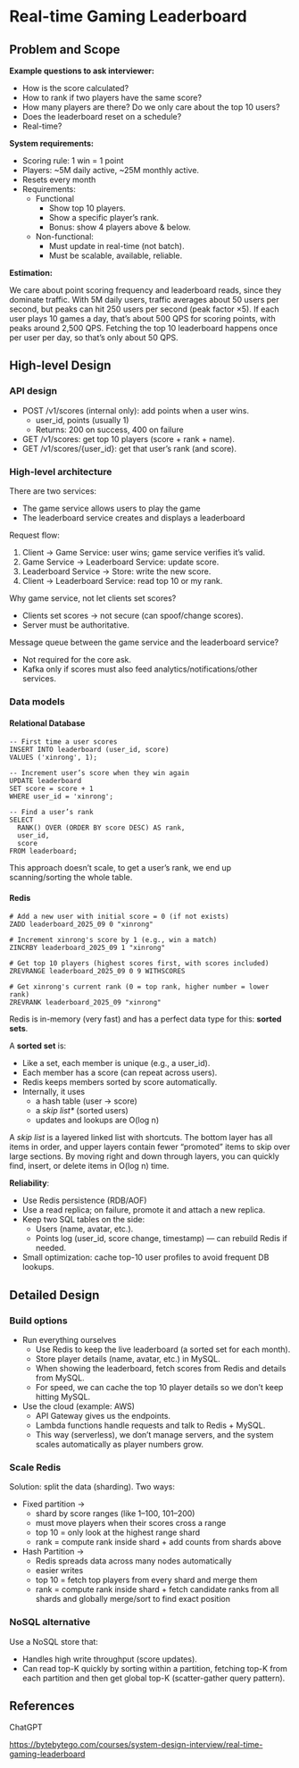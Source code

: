 # Real-time Gaming Leaderboard

## Problem and Scope
**Example questions to ask interviewer:**
- How is the score calculated?
- How to rank if two players have the same score?
- How many players are there? Do we only care about the top 10 users?
- Does the leaderboard reset on a schedule?
- Real-time?

**System requirements:**
- Scoring rule: 1 win = 1 point
- Players: ~5M daily active, ~25M monthly active.
- Resets every month
- Requirements:
  - Functional
    - Show top 10 players. 
    - Show a specific player’s rank. 
    - Bonus: show 4 players above & below.
  - Non-functional:
	- Must update in real-time (not batch).
	- Must be scalable, available, reliable.

**Estimation:**

We care about point scoring frequency and leaderboard reads, since they dominate traffic.
With 5M daily users, traffic averages about 50 users per second, but peaks can hit 250 users per second (peak factor 
×5). If each user plays 10 games a day, that’s about 500 QPS for scoring points, with peaks around 2,500 QPS.
Fetching the top 10 leaderboard happens once per user per day, so that’s only about 50 QPS.

## High-level Design

### API design
- POST /v1/scores (internal only): add points when a user wins.
  - user_id, points (usually 1)
  - Returns: 200 on success, 400 on failure
- GET /v1/scores: get top 10 players (score + rank + name).
- GET /v1/scores/{user_id}: get that user’s rank (and score).

### High-level architecture
There are two services:
- The game service allows users to play the game 
- The leaderboard service creates and displays a leaderboard

Request flow:
1. Client → Game Service: user wins; game service verifies it’s valid.
2. Game Service → Leaderboard Service: update score.
3. Leaderboard Service → Store: write the new score.
4. Client → Leaderboard Service: read top 10 or my rank.

Why game service, not let clients set scores?
- Clients set scores -> not secure (can spoof/change scores).
- Server must be authoritative.

Message queue between the game service and the leaderboard service?
- Not required for the core ask.
- Kafka only if scores must also feed analytics/notifications/other services.

### Data models

#### Relational Database


```
-- First time a user scores
INSERT INTO leaderboard (user_id, score) 
VALUES ('xinrong', 1);

-- Increment user’s score when they win again
UPDATE leaderboard 
SET score = score + 1 
WHERE user_id = 'xinrong';

-- Find a user’s rank
SELECT 
  RANK() OVER (ORDER BY score DESC) AS rank,
  user_id,
  score
FROM leaderboard;
```

This approach doesn’t scale, to get a user’s rank, we end up scanning/sorting the whole table.

#### Redis

```
# Add a new user with initial score = 0 (if not exists)
ZADD leaderboard_2025_09 0 "xinrong"

# Increment xinrong's score by 1 (e.g., win a match)
ZINCRBY leaderboard_2025_09 1 "xinrong"

# Get top 10 players (highest scores first, with scores included)
ZREVRANGE leaderboard_2025_09 0 9 WITHSCORES

# Get xinrong's current rank (0 = top rank, higher number = lower rank)
ZREVRANK leaderboard_2025_09 "xinrong"
```

Redis is in-memory (very fast) and has a perfect data type for this: **sorted sets**.

A **sorted set** is:
- Like a set, each member is unique (e.g., a user_id).
- Each member has a score (can repeat across users).
- Redis keeps members sorted by score automatically.
- Internally, it uses
  - a hash table (user → score)
  - a _skip list*_ (sorted users)
  - updates and lookups are O(log n)

A _skip list_ is a layered linked list with shortcuts. The bottom layer has all items in order, and 
upper layers contain fewer “promoted” items to skip over large sections. By moving right and down through layers, 
you can quickly find, insert, or delete items in O(log n) time.


**Reliability**:
- Use Redis persistence (RDB/AOF)
- Use a read replica; on failure, promote it and attach a new replica.
- Keep two SQL tables on the side:
  - Users (name, avatar, etc.).
  - Points log (user_id, score change, timestamp) — can rebuild Redis if needed.
- Small optimization: cache top-10 user profiles to avoid frequent DB lookups.

## Detailed Design

### Build options

- Run everything ourselves
  - Use Redis to keep the live leaderboard (a sorted set for each month).
  - Store player details (name, avatar, etc.) in MySQL.
  - When showing the leaderboard, fetch scores from Redis and details from MySQL.
  - For speed, we can cache the top 10 player details so we don’t keep hitting MySQL.
- Use the cloud (example: AWS)
  - API Gateway gives us the endpoints.
  - Lambda functions handle requests and talk to Redis + MySQL.
  - This way (serverless), we don’t manage servers, and the system scales automatically as player numbers grow.

### Scale Redis

Solution: split the data (sharding). Two ways:
- Fixed partition -> 
  - shard by score ranges (like 1–100, 101–200)
  - must move players when their scores cross a range
  - top 10 = only look at the highest range shard
  - rank = compute rank inside shard + add counts from shards above
- Hash Partition ->
  - Redis spreads data across many nodes automatically
  - easier writes
  - top 10 = fetch top players from every shard and merge them
  - rank = compute rank inside shard + fetch candidate ranks from all shards and globally merge/sort to find exact 
    position

### NoSQL alternative

Use a NoSQL store that:
- Handles high write throughput (score updates).
- Can read top-K quickly by sorting within a partition, fetching top-K from each partition and then get global top-K 
  (scatter-gather query pattern).

## References
ChatGPT

https://bytebytego.com/courses/system-design-interview/real-time-gaming-leaderboard
